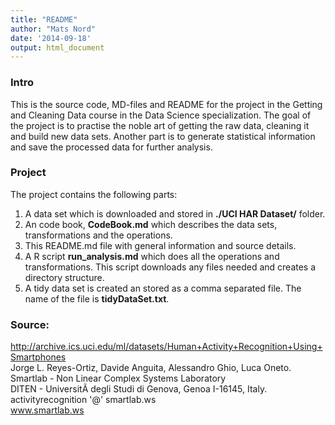 ```yaml
---
title: "README"
author: "Mats Nord"
date: '2014-09-18'
output: html_document
---
```

### Intro
This is the source code, MD-files and README for the project in the Getting and Cleaning Data course in the Data Science specialization. The goal of the project is to practise the noble art of getting the raw data, cleaning it and build new data sets. Another part is to generate statistical information and save the processed data for further analysis.

### Project 
The project contains the following parts:

1. A data set which is downloaded and stored in **./UCI HAR Dataset/** folder.
2. An code book, **CodeBook.md** which describes the data sets, transformations and the operations.
3. This README.md file with general information and source details.
4. A R script **run_analysis.md** which does all the operations and transformations. This script downloads any files needed and creates a directory structure.
5. A tidy data set is created an stored as a comma separated file. The name of the file is **tidyDataSet.txt**.

### Source:
http://archive.ics.uci.edu/ml/datasets/Human+Activity+Recognition+Using+Smartphones  
Jorge L. Reyes-Ortiz, Davide Anguita, Alessandro Ghio, Luca Oneto.  
Smartlab - Non Linear Complex Systems Laboratory  
DITEN - UniversitÃ  degli Studi di Genova, Genoa I-16145, Italy.  
activityrecognition '@' smartlab.ws  
www.smartlab.ws
